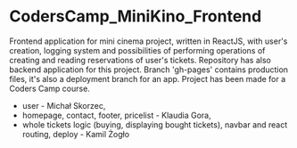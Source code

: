 # CodersCamp_MiniKino_Frontend

Frontend application for mini cinema project, written in ReactJS, with user's creation, logging system and possibilities of performing operations of creating and reading reservations of user's tickets. Repository has also backend application for this project. Branch 'gh-pages' contains production files, it's also a deployment branch for an app. Project has been made for a Coders Camp course.

- user - Michał Skorzec,
- homepage, contact, footer, pricelist - Klaudia Gora,
- whole tickets logic (buying, displaying bought tickets), navbar and react routing, deploy - Kamil Żogło
